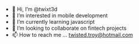 - 👋 Hi, I’m @twixt3d
- 👀 I’m interested in mobile development
- 🌱 I’m currently learning javascript
- 💞️ I’m looking to collaborate on fintech projects 
- 📫 How to reach me ...
twisted.troy@hotmail.com

<!---
twixt3d/twixt3d is a ✨ special ✨ repository because its `README.md` (this file) appears on your GitHub profile.
You can click the Preview link to take a look at your changes.
--->
